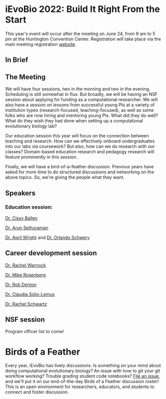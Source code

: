 # iEvoBio 2022: Build It Right From the Start

This year's event will occur after the meeting on June 24, from 9 am to 5 pm at the
Huntington Convention Center. Registration will take place via the main meeting registration [website](https://www.evolutionmeetings.org/).


## In Brief

## The Meeting

We will have four sessions, two in the morning and two in the evening. Scheduling
is still somewhat in flux. But broadly, we will be having an NSF session about applying for funding as a computational researcher. We will also have a session
on lessons from successful young PIs at a variety of institution types (research-focused, teaching-focused), as well as some folks who are now hiring and mentoring young PIs. What did they do well? What do they wish they had done
when setting up a computational evolutionary biology lab?

Our education session this year will focus on the connection between teaching and
research. How can we effectively onboard undergraduates into our labs via coursework? But also, how can we do research with our classes? Domain-based education research and pedagogy research will feature prominently in this session.

Finally, we will have a bird-of-a-feather discussion. Previous years have asked for more time to do structured discussions and networking on the above topics. So, we're
giving the people what they want.

## Speakers

### Education session:
[Dr. Cissy Ballen](https://www.ballenlab.org/)  

[Dr. Arun Sethuraman](http://arunsethuraman.weebly.com/)  

[Dr. April Wright](https://wright-lab.com/) and [Dr. Orlando Schwery](https://oschwery.github.io/)

## Career development session

[Dr. Rachel Warnock](https://www.gzn.nat.fau.eu/palaeontologie/team/professors/rachel-warnock/)  

[Dr. Mike Rosenberg](https://www.rosenberglab.net/)  

[Dr. Rob Denton](https://dentonlab.org/)

[Dr. Claudia Solis-Lemus](https://crsl4.github.io/) 

[Dr. Rachel Schwartz](https://schwartzlaburi.github.io/) 

## NSF session

Program officer list to come!

# Birds of a Feather

Every year, iEvoBio has lively discussions. Is something on your mind about doing computational evolutionary biology? An issue with how to git your git workflow working? Trouble grading student code notebooks? [File an issue](https://github.com/ievobio/2022iEvoBio/issues), and we'll put it on our end-of-the-day Birds of a Feather discussion roster! This is an open environment for researchers, educators, and students to connect and foster discussion.
